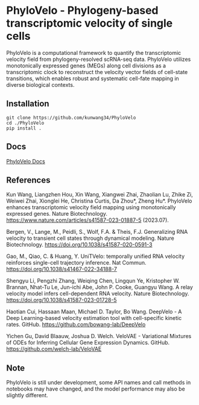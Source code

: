# PhyloVelo - Phylogeny-based transcriptomic velocity of single cells

PhyloVelo is a computational framework to quantify the transcriptomic velocity field from phylogeny-resolved scRNA-seq data. PhyloVelo utilizes monotonically expressed genes (MEGs) along cell divisions as a transcriptomic clock to reconstruct the velocity vector fields of cell-state transitions, which enables robust and systematic cell-fate mapping in diverse biological contexts.

## Installation
```
git clone https://github.com/kunwang34/PhyloVelo
cd ./PhyloVelo
pip install .
```

## Docs
[PhyloVelo Docs](https://phylovelo.readthedocs.io)

## References
Kun Wang, Liangzhen Hou, Xin Wang, Xiangwei Zhai, Zhaolian Lu, Zhike Zi, Weiwei Zhai, Xionglei He, Christina Curtis, Da Zhou\*, Zheng Hu\*. PhyloVelo enhances transcriptomic velocity field mapping using monotonically expressed genes. Nature Biotechnology. https://www.nature.com/articles/s41587-023-01887-5 (2023.07).

Bergen, V., Lange, M., Peidli, S., Wolf, F.A. & Theis, F.J. Generalizing RNA velocity to transient cell states through dynamical modeling. Nature Biotechnology. https://doi.org/10.1038/s41587-020-0591-3

Gao, M., Qiao, C. & Huang, Y. UniTVelo: temporally unified RNA velocity reinforces single-cell trajectory inference. Nat Commun. https://doi.org/10.1038/s41467-022-34188-7

Shengyu Li, Pengzhi Zhang, Weiqing Chen, Lingqun Ye, Kristopher W. Brannan, Nhat-Tu Le, Jun-ichi Abe, John P. Cooke, Guangyu Wang. A relay velocity model infers cell-dependent RNA velocity. Nature Biotechnology. https://doi.org/10.1038/s41587-023-01728-5

Haotian Cui, Hassaan Maan, Michael D. Taylor, Bo Wang. DeepVelo - A Deep Learning-based velocity estimation tool with cell-specific kinetic rates. GitHub. https://github.com/bowang-lab/DeepVelo

Yichen Gu, David Blaauw,  Joshua D. Welch. VeloVAE - Variational Mixtures of ODEs for Inferring Cellular Gene Expression Dynamics. GitHub. https://github.com/welch-lab/VeloVAE

## Note
PhyloVelo is still under development, some API names and call methods in notebooks may have changed, and the model performance may also be slightly different.
